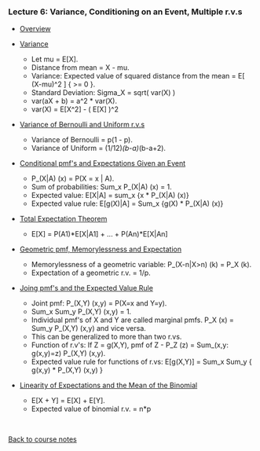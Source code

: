 ### Lecture 6: Variance, Conditioning on an Event, Multiple r.v.s

* [Overview](https://www.youtube.com/watch?v=PmntI1GRh9c)

* [Variance](https://www.youtube.com/watch?v=8xcj1ejMbGA)
  * Let mu = E[X].
  * Distance from mean = X - mu.
  * Variance: Expected value of squared distance from the mean = E[ (X-mu)^2 ] { >= 0 }.
  * Standard Deviation: Sigma_X = sqrt( var(X) )
  * var(aX + b) = a^2 * var(X).
  * var(X) = E[X^2] - ( E[X] )^2

* [Variance of Bernoulli and Uniform r.v.s](https://www.youtube.com/watch?v=a9jx_-NWkl0)
  * Variance of Bernoulli = p(1 - p).
  * Variance of Uniform = (1/12)*(b-a)*(b-a+2).

* [Conditional pmf's and Expectations Given an Event](https://www.youtube.com/watch?v=xB-G8zmwghA)
  * P_(X|A) (x) = P(X = x | A).
  * Sum of probabilities: Sum_x P_(X|A) (x) = 1.
  * Expected value: E[X|A] = sum_x {x * P_(X|A) (x)}
  * Expected value rule: E[g(X)|A] = Sum_x {g(X) * P_(X|A) (x)}

* [Total Expectation Theorem](https://www.youtube.com/watch?v=AcujBxMJhO4)
  * E[X] = P(A1)*E[X|A1] + ... + P(An)*E[X|An]

* [Geometric pmf, Memorylessness and Expectation](https://www.youtube.com/watch?v=yn6yjk_sI_g)
  * Memorylessness of a geometric variable: P_(X-n|X>n) (k) = P_X (k).
  * Expectation of a geometric r.v. = 1/p.

* [Joing pmf's and the Expected Value Rule](https://www.youtube.com/watch?v=fyno3uRscVA)
  * Joint pmf: P_(X,Y) (x,y) = P(X=x and Y=y).
  * Sum_x Sum_y P_(X,Y) (x,y) = 1.
  * Individual pmf's of X and Y are called marginal pmfs. P_X (x) = Sum_y P_(X,Y) (x,y) and vice versa.
  * This can be generalized to more than two r.vs.
  * Function of r.v's: If Z = g(X,Y), pmf of Z - P_Z (z) = Sum_(x,y: g(x,y)=z) P_(X,Y) (x,y).
  * Expected value rule for functions of r.vs: E[g(X,Y)] = Sum_x Sum_y { g(x,y) * P_(X,Y) (x,y) }

* [Linearity of Expectations and the Mean of the Binomial](https://www.youtube.com/watch?v=uoUdgF4l3zM)
  * E[X + Y] = E[X] + E[Y].
  * Expected value of binomial r.v. = n*p

<br>

[Back to course notes](../Course_Notes.md)
